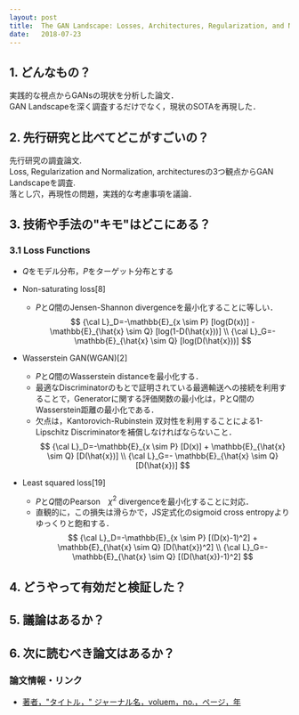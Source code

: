 ```yaml
---
layout: post
title:  The GAN Landscape: Losses, Architectures, Regularization, and Normalization
date:   2018-07-23
---
```

<!--
https://github.com/shunk031/paper-survey
-->

## 1. どんなもの？

実践的な視点からGANsの現状を分析した論文．  
GAN Landscapeを深く調査するだけでなく，現状のSOTAを再現した．

## 2. 先行研究と比べてどこがすごいの？

先行研究の調査論文.  
Loss, Regularization and Normalization, architecturesの3つ観点からGAN Landscapeを調査.  
落とし穴，再現性の問題，実践的な考慮事項を議論．

## 3. 技術や手法の"キモ"はどこにある？

### 3.1 Loss Functions
- $Q$をモデル分布，$P$をターゲット分布とする

- Non-saturating loss[8]
  - $P$と$Q$間のJensen-Shannon divergenceを最小化することに等しい．
$$
{\cal L}_D=-\mathbb{E}_{x \sim P} [log(D(x))] - \mathbb{E}_{\hat{x} \sim Q} [log(1-D(\hat{x}))] \\
{\cal L}_G=- \mathbb{E}_{\hat{x} \sim Q} [log(D(\hat{x}))]
$$

- Wasserstein GAN(WGAN)[2]
  - $P$と$Q$間のWasserstein distanceを最小化する．
  - 最適なDiscriminatorのもとで証明されている最適輸送への接続を利用することで，Generatorに関する評価関数の最小化は，PとQ間のWasserstein距離の最小化である．
  - 欠点は，Kantorovich-Rubinstein 双対性を利用することによる1-Lipschitz Discriminatorを補償しなければならないこと．
$$
{\cal L}_D=-\mathbb{E}_{x \sim P} [D(x)] + \mathbb{E}_{\hat{x} \sim Q} [D(\hat{x})] \\
{\cal L}_G=- \mathbb{E}_{\hat{x} \sim Q} [D(\hat{x})]
$$

- Least squared loss[19]
  - $P$と$Q$間のPearson　$\chi^2$ divergenceを最小化することに対応．
  - 直観的に，この損失は滑らかで，JS定式化のsigmoid cross entropyよりゆっくりと飽和する．
$$
{\cal L}_D=-\mathbb{E}_{x \sim P} [(D(x)-1)^2] + \mathbb{E}_{\hat{x} \sim Q} [D(\hat{x})^2] \\
{\cal L}_G=- \mathbb{E}_{\hat{x} \sim Q} [(D(\hat{x})-1)^2]
$$

### 
<!---
![Figure 1](../assets/img/(title)/figure1.png)
-->

## 4. どうやって有効だと検証した？

## 5. 議論はあるか？

## 6. 次に読むべき論文はあるか？

### 論文情報・リンク

- [著者，"タイトル，" ジャーナル名，voluem，no.，ページ，年](論文リンク)
